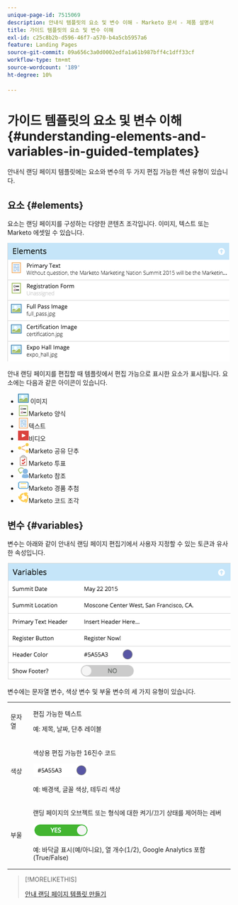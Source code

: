 ```yaml
---
unique-page-id: 7515069
description: 안내식 템플릿의 요소 및 변수 이해 - Marketo 문서 - 제품 설명서
title: 가이드 템플릿의 요소 및 변수 이해
exl-id: c25c8b2b-d596-46f7-a570-b4a5cb5957a6
feature: Landing Pages
source-git-commit: 09a656c3a0d0002edfa1a61b987bff4c1dff33cf
workflow-type: tm+mt
source-wordcount: '189'
ht-degree: 10%

---
```


# 가이드 템플릿의 요소 및 변수 이해 {#understanding-elements-and-variables-in-guided-templates}

안내식 랜딩 페이지 템플릿에는 요소와 변수의 두 가지 편집 가능한 섹션 유형이 있습니다.

## 요소 {#elements}

요소는 랜딩 페이지를 구성하는 다양한 콘텐츠 조각입니다. 이미지, 텍스트 또는 Marketo 에셋일 수 있습니다.

![](assets/image2015-5-20-14-3a57-3a55.png)

안내 랜딩 페이지를 편집할 때 템플릿에서 편집 가능으로 표시한 요소가 표시됩니다. 요소에는 다음과 같은 아이콘이 있습니다.

* ![—](assets/image2015-5-20-12-3a30-3a48.png) 이미지
* ![—](assets/image2015-5-20-12-3a31-3a33.png)Marketo 양식
* ![—](assets/image2015-5-20-12-3a41-3a21.png)텍스트
* ![—](assets/image2015-5-20-12-3a42-3a47.png)비디오
* ![—](assets/image2015-5-20-12-3a44-3a17.png)Marketo 공유 단추
* ![—](assets/image2015-5-20-12-3a43-3a21.png)Marketo 투표
* ![—](assets/image2015-5-20-12-3a43-3a2.png)Marketo 참조
* ![—](assets/image2015-5-20-12-3a44-3a40.png)Marketo 경품 추첨
* ![—](assets/image2015-5-20-12-3a47-3a45.png)Marketo 코드 조각

## 변수 {#variables}

변수는 아래와 같이 안내식 랜딩 페이지 편집기에서 사용자 지정할 수 있는 토큰과 유사한 속성입니다.

![](assets/image2015-5-20-15-3a0-3a2.png)

변수에는 문자열 변수, 색상 변수 및 부울 변수의 세 가지 유형이 있습니다.

<table>
 <tbody>
  <tr>
   <td>문자열</td>
   <td><p>편집 가능한 텍스트</p><p>예: 제목, 날짜, 단추 레이블</p></td>
  </tr>
  <tr>
   <td>색상</td>
   <td><p>색상용 편집 가능한 16진수 코드</p><p><img alt="—" src="assets/image2015-5-20-13-3a14-3a57.png" data-linked-resource-id="7515092" data-linked-resource-type="attachment" data-base-url="https://docs.marketo.com" data-linked-resource-container-id="7515069" title="--"></p><p>예: 배경색, 글꼴 색상, 테두리 색상</p></td>
  </tr>
  <tr>
   <td>부울</td>
   <td><p>랜딩 페이지의 오브젝트 또는 형식에 대한 켜기/끄기 상태를 제어하는 레버</p><p><img alt="--" src="assets/image2015-5-20-13-3a14-3a25.png" data-linked-resource-id="7515091" data-linked-resource-type="attachment" data-base-url="https://docs.marketo.com" data-linked-resource-container-id="7515069" title="--"></p><p>예: 바닥글 표시(예/아니요), 열 개수(1/2), Google Analytics 포함(True/False)</p></td>
  </tr>
 </tbody>
</table>

>[!MORELIKETHIS]
>
>[안내 랜딩 페이지 템플릿 만들기](/help/marketo/product-docs/demand-generation/landing-pages/landing-page-templates/create-a-guided-landing-page-template.md)
